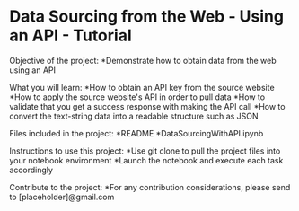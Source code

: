 # Data Sourcing from the Web - Using an API - Tutorial

Objective of the project:
*Demonstrate how to obtain data from the web using an API 

What you will learn:
*How to obtain an API key from the source website
*How to apply the source website's API in order to pull data
*How to validate that you get a success response with making the API call
*How to convert the text-string data into a readable structure such as JSON 

Files included in the project:
*README
*DataSourcingWithAPI.ipynb

Instructions to use this project: 
*Use git clone to pull the project files into your notebook environment
*Launch the notebook and execute each task accordingly

Contribute to the project:
*For any contribution considerations, please send to [placeholder]@gmail.com 
